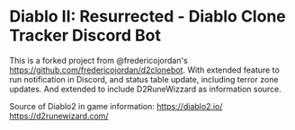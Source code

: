 # Diablo II: Resurrected - Diablo Clone Tracker Discord Bot

This is a forked project from @fredericojordan's https://github.com/fredericojordan/d2clonebot. 
With extended feature to run notification in Discord, and status table update, including terror zone updates.
And extended to include D2RuneWizzard as information source.

Source of Diablo2 in game information:
https://diablo2.io/
https://d2runewizard.com/
